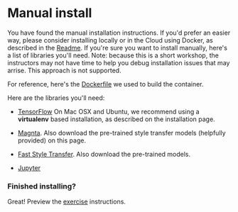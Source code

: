 # Manual install
You have found the manual installation instructions. If you'd prefer an easier way, please consider installing locally or in the Cloud using Docker, as described in the [Readme](../README.md). If you're sure you want to install manually, here's a list of libraries you'll need. Note: because this is a short workshop, the instructors may not have time to help you debug installation issues that may arrise. This approach is not supported. 

For reference, here's the [Dockerfile](../Dockerfile) we used to build the container.

Here are the libraries you'll need:

* [TensorFlow](https://www.tensorflow.org) On Mac OSX and Ubuntu, we recommend using a **virtualenv** based installation, as described on the installation page.

* [Magnta](https://github.com/tensorflow/magenta/tree/master/magenta/models/image_stylization). Also download the pre-trained style transfer models (helpfully provided) on this page.

* [Fast Style Transfer](https://github.com/lengstrom/fast-style-transfer). Also download the pre-trained models.

* [Jupyter](http://jupyter.readthedocs.io/en/latest/install.html)

### Finished installing?
Great! Preview the [exercise](markdown/exercises.md) instructions.